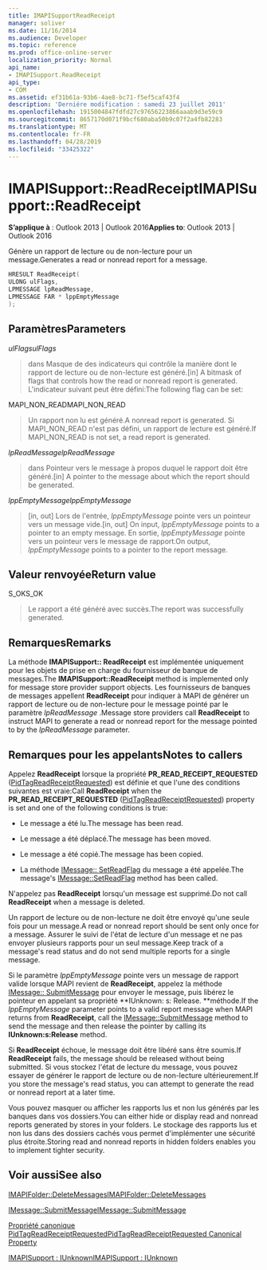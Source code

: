 ```yaml
---
title: IMAPISupportReadReceipt
manager: soliver
ms.date: 11/16/2014
ms.audience: Developer
ms.topic: reference
ms.prod: office-online-server
localization_priority: Normal
api_name:
- IMAPISupport.ReadReceipt
api_type:
- COM
ms.assetid: ef31b61a-93b6-4ae8-bc71-f5ef5caf43f4
description: 'Derniére modification : samedi 23 juillet 2011'
ms.openlocfilehash: 1915004847fdfd27c97656223866aaab9d3e59c9
ms.sourcegitcommit: 8657170d071f9bcf680aba50b9c07f2a4fb82283
ms.translationtype: MT
ms.contentlocale: fr-FR
ms.lasthandoff: 04/28/2019
ms.locfileid: "33425322"
---
```

# <a name="imapisupportreadreceipt"></a><span data-ttu-id="4f4de-103">IMAPISupport::ReadReceipt</span><span class="sxs-lookup"><span data-stu-id="4f4de-103">IMAPISupport::ReadReceipt</span></span>

  
  
<span data-ttu-id="4f4de-104">**S’applique à** : Outlook 2013 | Outlook 2016</span><span class="sxs-lookup"><span data-stu-id="4f4de-104">**Applies to**: Outlook 2013 | Outlook 2016</span></span> 
  
<span data-ttu-id="4f4de-105">Génère un rapport de lecture ou de non-lecture pour un message.</span><span class="sxs-lookup"><span data-stu-id="4f4de-105">Generates a read or nonread report for a message.</span></span>
  
```cpp
HRESULT ReadReceipt(
ULONG ulFlags,
LPMESSAGE lpReadMessage,
LPMESSAGE FAR * lppEmptyMessage
);
```

## <a name="parameters"></a><span data-ttu-id="4f4de-106">Paramètres</span><span class="sxs-lookup"><span data-stu-id="4f4de-106">Parameters</span></span>

 <span data-ttu-id="4f4de-107">_ulFlags_</span><span class="sxs-lookup"><span data-stu-id="4f4de-107">_ulFlags_</span></span>
  
> <span data-ttu-id="4f4de-108">dans Masque de des indicateurs qui contrôle la manière dont le rapport de lecture ou de non-lecture est généré.</span><span class="sxs-lookup"><span data-stu-id="4f4de-108">[in] A bitmask of flags that controls how the read or nonread report is generated.</span></span> <span data-ttu-id="4f4de-109">L'indicateur suivant peut être défini:</span><span class="sxs-lookup"><span data-stu-id="4f4de-109">The following flag can be set:</span></span>
    
<span data-ttu-id="4f4de-110">MAPI_NON_READ</span><span class="sxs-lookup"><span data-stu-id="4f4de-110">MAPI_NON_READ</span></span> 
  
> <span data-ttu-id="4f4de-111">Un rapport non lu est généré.</span><span class="sxs-lookup"><span data-stu-id="4f4de-111">A nonread report is generated.</span></span> <span data-ttu-id="4f4de-112">Si MAPI_NON_READ n'est pas défini, un rapport de lecture est généré.</span><span class="sxs-lookup"><span data-stu-id="4f4de-112">If MAPI_NON_READ is not set, a read report is generated.</span></span>
    
 <span data-ttu-id="4f4de-113">_lpReadMessage_</span><span class="sxs-lookup"><span data-stu-id="4f4de-113">_lpReadMessage_</span></span>
  
> <span data-ttu-id="4f4de-114">dans Pointeur vers le message à propos duquel le rapport doit être généré.</span><span class="sxs-lookup"><span data-stu-id="4f4de-114">[in] A pointer to the message about which the report should be generated.</span></span>
    
 <span data-ttu-id="4f4de-115">_lppEmptyMessage_</span><span class="sxs-lookup"><span data-stu-id="4f4de-115">_lppEmptyMessage_</span></span>
  
> <span data-ttu-id="4f4de-116">[in, out] Lors de l'entrée, _lppEmptyMessage_ pointe vers un pointeur vers un message vide.</span><span class="sxs-lookup"><span data-stu-id="4f4de-116">[in, out] On input,  _lppEmptyMessage_ points to a pointer to an empty message.</span></span> <span data-ttu-id="4f4de-117">En sortie, _lppEmptyMessage_ pointe vers un pointeur vers le message de rapport.</span><span class="sxs-lookup"><span data-stu-id="4f4de-117">On output,  _lppEmptyMessage_ points to a pointer to the report message.</span></span> 
    
## <a name="return-value"></a><span data-ttu-id="4f4de-118">Valeur renvoyée</span><span class="sxs-lookup"><span data-stu-id="4f4de-118">Return value</span></span>

<span data-ttu-id="4f4de-119">S_OK</span><span class="sxs-lookup"><span data-stu-id="4f4de-119">S_OK</span></span> 
  
> <span data-ttu-id="4f4de-120">Le rapport a été généré avec succès.</span><span class="sxs-lookup"><span data-stu-id="4f4de-120">The report was successfully generated.</span></span>
    
## <a name="remarks"></a><span data-ttu-id="4f4de-121">Remarques</span><span class="sxs-lookup"><span data-stu-id="4f4de-121">Remarks</span></span>

<span data-ttu-id="4f4de-122">La méthode **IMAPISupport:: ReadReceipt** est implémentée uniquement pour les objets de prise en charge du fournisseur de banque de messages.</span><span class="sxs-lookup"><span data-stu-id="4f4de-122">The **IMAPISupport::ReadReceipt** method is implemented only for message store provider support objects.</span></span> <span data-ttu-id="4f4de-123">Les fournisseurs de banques de messages appellent **ReadReceipt** pour indiquer à MAPI de générer un rapport de lecture ou de non-lecture pour le message pointé par le paramètre _lpReadMessage_ .</span><span class="sxs-lookup"><span data-stu-id="4f4de-123">Message store providers call **ReadReceipt** to instruct MAPI to generate a read or nonread report for the message pointed to by the  _lpReadMessage_ parameter.</span></span> 
  
## <a name="notes-to-callers"></a><span data-ttu-id="4f4de-124">Remarques pour les appelants</span><span class="sxs-lookup"><span data-stu-id="4f4de-124">Notes to callers</span></span>

<span data-ttu-id="4f4de-125">Appelez **ReadReceipt** lorsque la propriété **PR_READ_RECEIPT_REQUESTED** ([PidTagReadReceiptRequested](pidtagreadreceiptrequested-canonical-property.md)) est définie et que l'une des conditions suivantes est vraie:</span><span class="sxs-lookup"><span data-stu-id="4f4de-125">Call **ReadReceipt** when the **PR_READ_RECEIPT_REQUESTED** ([PidTagReadReceiptRequested](pidtagreadreceiptrequested-canonical-property.md)) property is set and one of the following conditions is true:</span></span>
  
- <span data-ttu-id="4f4de-126">Le message a été lu.</span><span class="sxs-lookup"><span data-stu-id="4f4de-126">The message has been read.</span></span>
    
- <span data-ttu-id="4f4de-127">Le message a été déplacé.</span><span class="sxs-lookup"><span data-stu-id="4f4de-127">The message has been moved.</span></span>
    
- <span data-ttu-id="4f4de-128">Le message a été copié.</span><span class="sxs-lookup"><span data-stu-id="4f4de-128">The message has been copied.</span></span>
    
- <span data-ttu-id="4f4de-129">La méthode [IMessage:: SetReadFlag](imessage-setreadflag.md) du message a été appelée.</span><span class="sxs-lookup"><span data-stu-id="4f4de-129">The message's [IMessage::SetReadFlag](imessage-setreadflag.md) method has been called.</span></span> 
    
<span data-ttu-id="4f4de-130">N'appelez pas **ReadReceipt** lorsqu'un message est supprimé.</span><span class="sxs-lookup"><span data-stu-id="4f4de-130">Do not call **ReadReceipt** when a message is deleted.</span></span> 
  
<span data-ttu-id="4f4de-131">Un rapport de lecture ou de non-lecture ne doit être envoyé qu'une seule fois pour un message.</span><span class="sxs-lookup"><span data-stu-id="4f4de-131">A read or nonread report should be sent only once for a message.</span></span> <span data-ttu-id="4f4de-132">Assurer le suivi de l'état de lecture d'un message et ne pas envoyer plusieurs rapports pour un seul message.</span><span class="sxs-lookup"><span data-stu-id="4f4de-132">Keep track of a message's read status and do not send multiple reports for a single message.</span></span>
  
<span data-ttu-id="4f4de-133">Si le paramètre _lppEmptyMessage_ pointe vers un message de rapport valide lorsque MAPI revient de **ReadReceipt**, appelez la méthode [IMessage:: SubmitMessage](imessage-submitmessage.md) pour envoyer le message, puis libérez le pointeur en appelant sa propriété \*\*IUnknown: s: Release. \*\*méthode.</span><span class="sxs-lookup"><span data-stu-id="4f4de-133">If the  _lppEmptyMessage_ parameter points to a valid report message when MAPI returns from **ReadReceipt**, call the [IMessage::SubmitMessage](imessage-submitmessage.md) method to send the message and then release the pointer by calling its **IUnknown:s:Release** method.</span></span> 
  
<span data-ttu-id="4f4de-134">Si **ReadReceipt** échoue, le message doit être libéré sans être soumis.</span><span class="sxs-lookup"><span data-stu-id="4f4de-134">If **ReadReceipt** fails, the message should be released without being submitted.</span></span> <span data-ttu-id="4f4de-135">Si vous stockez l'état de lecture du message, vous pouvez essayer de générer le rapport de lecture ou de non-lecture ultérieurement.</span><span class="sxs-lookup"><span data-stu-id="4f4de-135">If you store the message's read status, you can attempt to generate the read or nonread report at a later time.</span></span> 
  
<span data-ttu-id="4f4de-136">Vous pouvez masquer ou afficher les rapports lus et non lus générés par les banques dans vos dossiers.</span><span class="sxs-lookup"><span data-stu-id="4f4de-136">You can either hide or display read and nonread reports generated by stores in your folders.</span></span> <span data-ttu-id="4f4de-137">Le stockage des rapports lus et non lus dans des dossiers cachés vous permet d'implémenter une sécurité plus étroite.</span><span class="sxs-lookup"><span data-stu-id="4f4de-137">Storing read and nonread reports in hidden folders enables you to implement tighter security.</span></span>
  
## <a name="see-also"></a><span data-ttu-id="4f4de-138">Voir aussi</span><span class="sxs-lookup"><span data-stu-id="4f4de-138">See also</span></span>



[<span data-ttu-id="4f4de-139">IMAPIFolder::DeleteMessages</span><span class="sxs-lookup"><span data-stu-id="4f4de-139">IMAPIFolder::DeleteMessages</span></span>](imapifolder-deletemessages.md)
  
[<span data-ttu-id="4f4de-140">IMessage::SubmitMessage</span><span class="sxs-lookup"><span data-stu-id="4f4de-140">IMessage::SubmitMessage</span></span>](imessage-submitmessage.md)
  
[<span data-ttu-id="4f4de-141">Propriété canonique PidTagReadReceiptRequested</span><span class="sxs-lookup"><span data-stu-id="4f4de-141">PidTagReadReceiptRequested Canonical Property</span></span>](pidtagreadreceiptrequested-canonical-property.md)
  
[<span data-ttu-id="4f4de-142">IMAPISupport : IUnknown</span><span class="sxs-lookup"><span data-stu-id="4f4de-142">IMAPISupport : IUnknown</span></span>](imapisupportiunknown.md)

